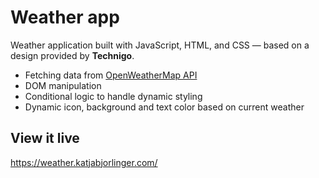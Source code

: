 # Weather app

 Weather application built with JavaScript, HTML, and CSS — based on a design provided by **Technigo**.

  - Fetching data from [OpenWeatherMap API](https://openweathermap.org/)
  - DOM manipulation
  - Conditional logic to handle dynamic styling
  - Dynamic icon, background and text color based on current weather

## View it live
https://weather.katjabjorlinger.com/
